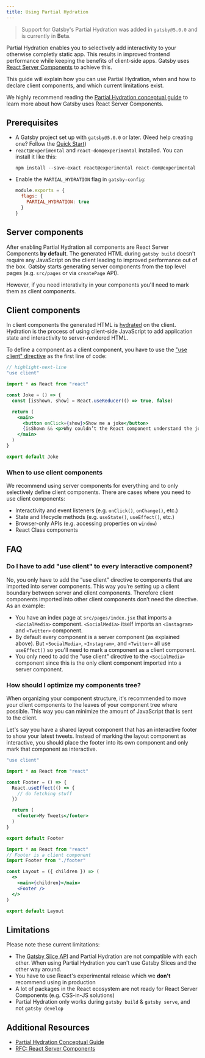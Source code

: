 ```yaml
---
title: Using Partial Hydration
---
```


> Support for Gatsby's Partial Hydration was added in `gatsby@5.0.0` and is currently in **Beta**.

Partial Hydration enables you to selectively add interactivity to your otherwise completly static app. This results in improved frontend performance while keeping the benefits of client-side apps. Gatsby uses [React Server Components](https://github.com/reactjs/rfcs/blob/main/text/0188-server-components.md) to achieve this.

This guide will explain how you can use Partial Hydration, when and how to declare client components, and which current limitations exist.

We highly recommend reading the [Partial Hydration conceptual guide](/docs/conceptual/partial-hydration) to learn more about how Gatsby uses React Server Components.

## Prerequisites

- A Gatsby project set up with `gatsby@5.0.0` or later. (Need help creating one? Follow the [Quick Start](/docs/quick-start/))
- `react@experimental` and `react-dom@experimental` installed. You can install it like this:
  ```shell
  npm install --save-exact react@experimental react-dom@experimental
  ```
- Enable the `PARTIAL_HYDRATION` flag in `gatsby-config`:
  ```js:title=gatsby-config.js
  module.exports = {
    flags: {
      PARTIAL_HYDRATION: true
    }
  }
  ```

## Server components

After enabling Partial Hydration all components are React Server Components **by default**. The generated HTML during `gatsby build` doesn't require any JavaScript on the client leading to improved performance out of the box. Gatsby starts generating server components from the top level pages (e.g. `src/pages` or via `createPage` API).

However, if you need interativity in your components you'll need to mark them as client components.

## Client components

In client components the generated HTML is [hydrated](/docs/glossary/hydration) on the client. Hydration is the process of using client-side JavaScript to add application state and interactivity to server-rendered HTML.

To define a component as a client component, you have to use the ["use client" directive](https://github.com/reactjs/rfcs/blob/main/text/0227-server-module-conventions.md) as the first line of code:

```jsx:title=src/components/joke.jsx
// highlight-next-line
"use client"

import * as React from "react"

const Joke = () => {
  const [isShown, show] = React.useReducer(() => true, false)

  return (
    <main>
      <button onClick={show}>Show me a joke</button>
      {isShown && <p>Why couldn’t the React component understand the joke? Because it didn’t get the context.</p>}
    </main>
  )
}

export default Joke
```

### When to use client components

We recommend using server components for everything and to only selectively define client components. There are cases where you need to use client components:

- Interactivity and event listeners (e.g. `onClick()`, `onChange()`, etc.)
- State and lifecycle methods (e.g. `useState()`, `useEffect()`, etc.)
- Browser-only APIs (e.g. accessing properties on `window`)
- React Class components

## FAQ

### Do I have to add "use client" to every interactive component?

No, you only have to add the “use client” directive to components that are imported into server components. This way you’re setting up a client boundary between server and client components. Therefore client components imported into other client components don’t need the directive. As an example:

- You have an index page at `src/pages/index.jsx` that imports a `<SocialMedia>` component. `<SocialMedia>` itself imports an `<Instagram>` and `<Twitter>` component.
- By default every component is a server component (as explained above). But `<SocialMedia>`, `<Instagram>`, and `<Twitter>` all use `useEffect()` so you'll need to mark a component as a client component.
- You only need to add the "use client" directive to the `<SocialMedia>` component since this is the only client component imported into a server component.

### How should I optimize my components tree?

When organizing your component structure, it's recommended to move your client components to the leaves of your component tree where possible. This way you can minimize the amount of JavaScript that is sent to the client.

Let's say you have a shared layout component that has an interactive footer to show your latest tweets. Instead of marking the layout component as interactive, you should place the footer into its own component and only mark that component as interactive.

```jsx:title=src/components/footer.jsx
"use client"

import * as React from "react"

const Footer = () => {
  React.useEffect(() => {
    // do fetching stuff
  })

  return (
    <footer>My Tweets</footer>
  )
}

export default Footer
```

```jsx:title=src/components/layout.jsx
import * as React from "react"
// Footer is a client component
import Footer from "./footer"

const Layout = ({ children }) => (
  <>
    <main>{children}</main>
    <Footer />
  </>
)

export default Layout
```

## Limitations

Please note these current limitations:

- The [Gatsby Slice API](/docs/reference/built-in-components/gatsby-slice/) and Partial Hydration are not compatible with each other. When using Partial Hydration you can't use Gatsby Slices and the other way around.
- You have to use React's experimental release which we **don't** recommend using in production
- A lot of packages in the React ecosystem are not ready for React Server Components (e.g. CSS-in-JS solutions)
- Partial Hydration only works during `gatsby build` & `gatsby serve`, and not `gatsby develop`

## Additional Resources

- [Partial Hydration Conceptual Guide](/docs/conceptual/partial-hydration)
- [RFC: React Server Components](https://github.com/reactjs/rfcs/blob/main/text/0188-server-components.md)
